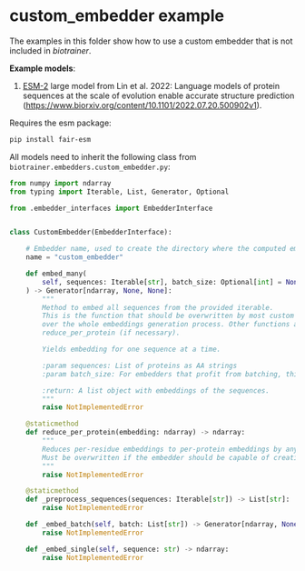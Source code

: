 # custom_embedder example

The examples in this folder show how to use a custom embedder that is not included in *biotrainer*.

**Example models**:
1. [ESM-2](https://github.com/facebookresearch/esm) large model from
Lin et al. 2022: Language models of protein sequences at the scale of evolution enable accurate structure prediction
(https://www.biorxiv.org/content/10.1101/2022.07.20.500902v1).

Requires the esm package:
```bash
pip install fair-esm
```

All models need to inherit the following class from `biotrainer.embedders.custom_embedder.py`:
```python
from numpy import ndarray
from typing import Iterable, List, Generator, Optional

from .embedder_interfaces import EmbedderInterface


class CustomEmbedder(EmbedderInterface):

    # Embedder name, used to create the directory where the computed embeddings are stored
    name = "custom_embedder"

    def embed_many(
        self, sequences: Iterable[str], batch_size: Optional[int] = None
    ) -> Generator[ndarray, None, None]:
        """
        Method to embed all sequences from the provided iterable.
        This is the function that should be overwritten by most custom embedders, because it allows full control
        over the whole embeddings generation process. Other functions are optional to use and overwrite, except
        reduce_per_protein (if necessary).

        Yields embedding for one sequence at a time.

        :param sequences: List of proteins as AA strings
        :param batch_size: For embedders that profit from batching, this is maximum number of AA per batch

        :return: A list object with embeddings of the sequences.
        """
        raise NotImplementedError

    @staticmethod
    def reduce_per_protein(embedding: ndarray) -> ndarray:
        """
        Reduces per-residue embeddings to per-protein embeddings by any chosen method (like mean/max).
        Must be overwritten if the embedder should be capable of creating such embeddings.
        """
        raise NotImplementedError

    @staticmethod
    def _preprocess_sequences(sequences: Iterable[str]) -> List[str]:
        raise NotImplementedError

    def _embed_batch(self, batch: List[str]) -> Generator[ndarray, None, None]:
        raise NotImplementedError

    def _embed_single(self, sequence: str) -> ndarray:
        raise NotImplementedError

```
